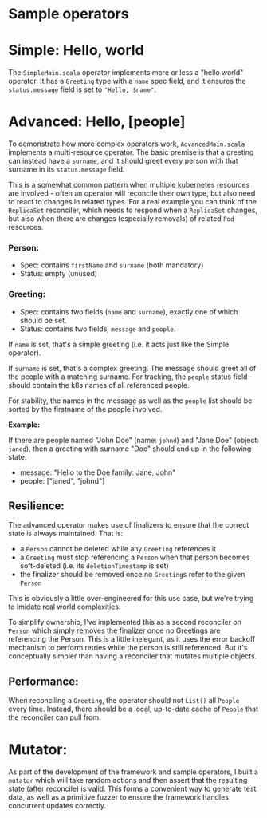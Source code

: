 # Sample operators

# Simple: Hello, world

The `SimpleMain.scala` operator implements more or less a "hello world" operator. It has a `Greeting` type with a `name` spec field, and it ensures the `status.message` field is set to `"Hello, $name"`.

# Advanced: Hello, [people]

To demonstrate how more complex operators work, `AdvancedMain.scala` implements a multi-resource operator. The basic premise is that a greeting can instead have a `surname`, and it should greet every person with that surname in its `status.message` field.

This is a somewhat common pattern when multiple kubernetes resources are involved - often an operator will reconcile their own type, but also need to react to changes in related types. For a real example you can think of the `ReplicaSet` reconciler, which needs to respond when a `ReplicaSet` changes, but also when there are changes (especially removals) of related `Pod` resources.

### Person:

 - Spec: contains `firstName` and `surname` (both mandatory)
 - Status: empty (unused)

### Greeting:

 - Spec: contains two fields (`name` and `surname`), exactly one of which should be set.
 - Status: contains two fields, `message` and `people`.

If `name` is set, that's a simple greeting (i.e. it acts just like the Simple operator).

If `surname` is set, that's a complex greeting. The message should greet all of the people with a matching surname. For tracking, the `people` status field should contain the k8s names of all referenced people.

For stability, the names in the message as well as the `people` list should be sorted by the firstname of the people involved.

**Example:**

If there are people named "John Doe" (name: `johnd`) and "Jane Doe" (object: `janed`), then a greeting with surname "Doe" should end up in the following state:

 - message: "Hello to the Doe family: Jane, John"
 - people: ["janed", "johnd"]

## Resilience:

The advanced operator makes use of finalizers to ensure that the correct state is always maintained. That is:

 - a `Person` cannot be deleted while any `Greeting` references it
 - a `Greeting` must stop referencing a `Person` when that person becomes soft-deleted (i.e. its `deletionTimestamp` is set)
 - the finalizer should be removed once no `Greeting`s refer to the given `Person`

This is obviously a little over-engineered for this use case, but we're trying to imidate real world complexities.

To simplify ownership, I've implemented this as a second reconciler on `Person` which simply removes the finalizer once no Greetings are referencing the Person. This is a little inelegant, as it uses the error backoff mechanism to perform retries while the person is still referenced. But it's conceptually simpler than having a reconciler that mutates multiple objects.

## Performance:

When reconciling a `Greeting`, the operator should not `List()` all `People` every time. Instead, there should be a local, up-to-date cache of `People` that the reconciler can pull from.

# Mutator:

As part of the development of the framework and sample operators, I built a `mutator` which will take random actions and then assert that the resulting state (after reconcile) is valid. This forms a convenient way to generate test data, as well as a primitive fuzzer to ensure the framework handles concurrent updates correctly.
